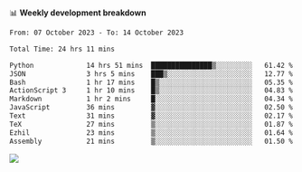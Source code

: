 📊 **Weekly development breakdown**
<!--START_SECTION:waka-->

```txt
From: 07 October 2023 - To: 14 October 2023

Total Time: 24 hrs 11 mins

Python             14 hrs 51 mins  ███████████████▒░░░░░░░░░   61.42 %
JSON               3 hrs 5 mins    ███▒░░░░░░░░░░░░░░░░░░░░░   12.77 %
Bash               1 hr 17 mins    █▒░░░░░░░░░░░░░░░░░░░░░░░   05.35 %
ActionScript 3     1 hr 10 mins    █▒░░░░░░░░░░░░░░░░░░░░░░░   04.83 %
Markdown           1 hr 2 mins     █░░░░░░░░░░░░░░░░░░░░░░░░   04.34 %
JavaScript         36 mins         ▓░░░░░░░░░░░░░░░░░░░░░░░░   02.50 %
Text               31 mins         ▓░░░░░░░░░░░░░░░░░░░░░░░░   02.17 %
TeX                27 mins         ▒░░░░░░░░░░░░░░░░░░░░░░░░   01.87 %
Ezhil              23 mins         ▒░░░░░░░░░░░░░░░░░░░░░░░░   01.64 %
Assembly           21 mins         ▒░░░░░░░░░░░░░░░░░░░░░░░░   01.50 %
```

<!--END_SECTION:waka-->
![](https://komarev.com/ghpvc/?username=callanwu)

